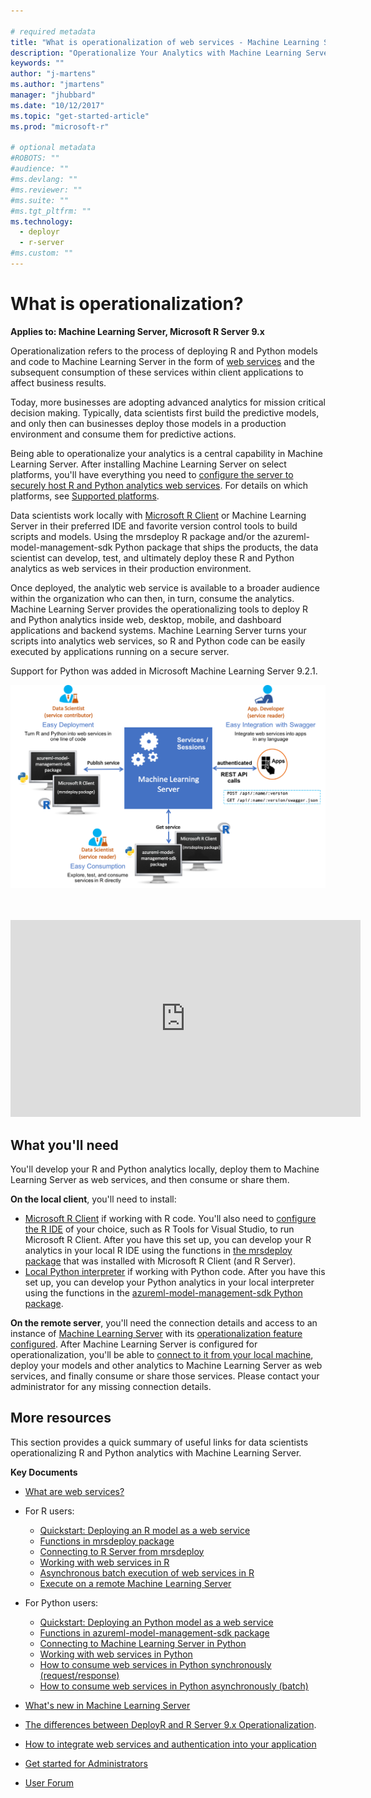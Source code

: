 ```yaml
---

# required metadata
title: "What is operationalization of web services - Machine Learning Server "
description: "Operationalize Your Analytics with Machine Learning Server Get Started"
keywords: ""
author: "j-martens"
ms.author: "jmartens"
manager: "jhubbard"
ms.date: "10/12/2017"
ms.topic: "get-started-article"
ms.prod: "microsoft-r"

# optional metadata
#ROBOTS: ""
#audience: ""
#ms.devlang: ""
#ms.reviewer: ""
#ms.suite: ""
#ms.tgt_pltfrm: ""
ms.technology: 
  - deployr
  - r-server
#ms.custom: ""
---
```


# What is operationalization?

**Applies to: Machine Learning Server, Microsoft R Server 9.x**

Operationalization refers to the process of deploying R and Python models and code to Machine Learning Server in the form of [web services](concept-what-are-web-services.md) and the subsequent consumption of these services within client applications to affect business results.

Today, more businesses are adopting advanced analytics for mission critical decision making. Typically, data scientists first build the predictive models, and only then can businesses deploy those models in a production environment and consume them for predictive actions. 

Being able to operationalize your analytics is a central capability in Machine Learning Server. After installing Machine Learning Server on select platforms, you'll have everything you need to [configure the server to securely host R and Python analytics web services](configure-start-for-administrators.md#configure-server-for-operationalization).  For details on which platforms, see [Supported platforms](configure-start-for-administrators.md#supported-platforms).

Data scientists work locally with [Microsoft R Client](../r-client-get-started.md) or Machine Learning Server in their preferred IDE and favorite version control tools to build scripts and models. Using the mrsdeploy R package and/or the azureml-model-management-sdk Python package that ships the products, the data scientist can develop, test, and ultimately deploy these R and Python analytics as web services in their production environment. 

Once deployed, the analytic web service is available to a broader audience within the organization who can then, in turn, consume the analytics. Machine Learning Server provides the operationalizing tools to deploy R and Python analytics inside web, desktop, mobile, and dashboard applications and backend systems. Machine Learning Server turns your scripts into analytics web services, so R and Python code can be easily executed by applications running on a secure server.

Support for Python was added in Microsoft Machine Learning Server 9.2.1.

![Operationalization Engine](./media/concept-operationalize-deploy-consume/data-scientist-easy-deploy.png) 

<br>
<br>

<iframe width="560" height="315" src="https://www.youtube.com/embed/7i19-s9mxJU" frameborder="0" allowfullscreen></iframe>

## What you'll need

You'll develop your R and Python analytics locally, deploy them to Machine Learning Server as web services, and then consume or share them.

**On the local client**, you'll need to install:
+ [Microsoft R Client](../r-client-get-started.md) if working with R code.  You'll also need to [configure the R IDE](https://msdn.microsoft.com/en-us/microsoft-r/r-client-get-started#step-2-configure-your-ide) of your choice, such as R Tools for Visual Studio, to run Microsoft R Client.  After you have this set up, you can develop your R analytics in your local R IDE using the functions in [the mrsdeploy package](../r-reference/mrsdeploy/mrsdeploy-package.md) that was installed with Microsoft R Client (and R Server). 
+ [Local Python interpreter](../install/python-libraries-interpreter.md) if working with Python code.  After you have this set up, you can develop your Python analytics in your local interpreter using the functions in the [azureml-model-management-sdk Python package](../python-reference/azureml-model-management-sdk/azureml-model-management-sdk.md).

**On the remote server**, you'll need the connection details and access to an instance of [Machine Learning Server](../what-is-microsoft-r-server.md) with its [operationalization feature configured](configure-start-for-administrators.md#configure-server-for-operationalization). After Machine Learning Server is configured for operationalization, you'll be able to [connect to it from your local machine](how-to-connect-log-in-with-mrsdeploy.md), deploy your models and other analytics to Machine Learning Server as web services, and finally consume or share those services. Please contact your administrator for any missing connection details.

## More resources

This section provides a quick summary of useful links for data scientists operationalizing R and Python analytics with Machine Learning Server.

**Key Documents**
+ [What are web services?](concept-what-are-web-services.md)

+ For R users:
    + [Quickstart: Deploying an R model as a web service](quickstart-publish-r-web-service.md)
    + [Functions in mrsdeploy package](../r-reference/mrsdeploy/mrsdeploy-package.md)
    + [Connecting to R Server from mrsdeploy](how-to-connect-log-in-with-mrsdeploy.md)
    + [Working with web services in R](how-to-deploy-web-service-publish-manage-in-r.md)
    + [Asynchronous batch execution of web services in R](how-to-consume-web-service-asynchronously-batch.md)
    + [Execute on a remote Machine Learning Server](../r/how-to-execute-code-remotely.md)

+ For Python users:
    + [Quickstart: Deploying an Python model as a web service](python/quickstart-deploy-python-web-service.md)
    + [Functions in azureml-model-management-sdk package](../python-reference/azureml-model-management-sdk/azureml-model-management-sdk.md)    
    + [Connecting to Machine Learning Server in Python](python/how-to-authenticate-in-python.md)    
    + [Working with web services in Python](python/how-to-deploy-manage-web-services.md)    
    + [How to consume web services in Python synchronously (request/response)](python/how-to-consume-web-services.md)    
    + [How to consume web services in Python asynchronously (batch)](python/how-to-consume-web-services-async.md)    
 
+ [What's new in Machine Learning Server](../whats-new-in-r-server.md)

+ [The differences between DeployR and R Server 9.x Operationalization](https://blogs.msdn.microsoft.com/rserver/2017/05/11/1885/).

+ [How to integrate web services and authentication into your application](how-to-build-api-clients-from-swagger-for-app-integration.md)

+ [Get started for Administrators](configure-start-for-administrators.md)

+ [User Forum](https://social.msdn.microsoft.com/Forums/en-US/home?forum=microsoftr)


